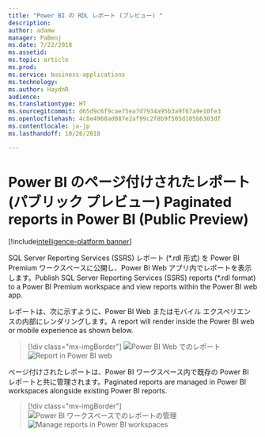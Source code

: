 ```yaml
---
title: "Power BI の RDL レポート (プレビュー) "
description: 
author: adamw
manager: PaBenj
ms.date: 7/22/2018
ms.assetid: 
ms.topic: article
ms.prod: 
ms.service: business-applications
ms.technology: 
ms.author: HaydnR
audience: 
ms.translationtype: HT
ms.sourcegitcommit: d65d9c6f9cae75ea7d7934a95b3a9f67a9e10fe3
ms.openlocfilehash: 4c8e4968ad087e2af99c2f8b9f505d185b6303df
ms.contentlocale: ja-jp
ms.lasthandoff: 10/26/2018

---
```

# <a name="paginated-reports-in-power-bi-public-preview"></a><span data-ttu-id="f2584-102">Power BI のページ付けされたレポート (パブリック プレビュー) </span><span class="sxs-lookup"><span data-stu-id="f2584-102">Paginated reports in Power BI (Public Preview)</span></span>

[!include[intelligence-platform banner](../../includes/intelligence-platform.md)]



<span data-ttu-id="f2584-103">SQL Server Reporting Services (SSRS) レポート (\*.rdl 形式) を Power BI Premium ワークスペースに公開し、Power BI Web アプリ内でレポートを表示します。</span><span class="sxs-lookup"><span data-stu-id="f2584-103">Publish SQL Server Reporting Services (SSRS) reports (\*.rdl format) to a Power BI Premium workspace and view reports within the Power BI web app.</span></span> 

<span data-ttu-id="f2584-104">レポートは、次に示すように、Power BI Web またはモバイル エクスペリエンスの内部にレンダリングします。</span><span class="sxs-lookup"><span data-stu-id="f2584-104">A report will render inside the Power BI web or mobile experience as shown below.</span></span>

> [!div class="mx-imgBorder"]
> <span data-ttu-id="f2584-105">![Power BI Web でのレポート](media/rdl-report-render.png "Power BI Web でのレポート")</span><span class="sxs-lookup"><span data-stu-id="f2584-105">![Report in Power BI web](media/rdl-report-render.png "Report in Power BI web")</span></span>

<span data-ttu-id="f2584-106">ページ付けされたレポートは、Power BI ワークスペース内で既存の Power BI レポートと共に管理されます。</span><span class="sxs-lookup"><span data-stu-id="f2584-106">Paginated reports are managed in Power BI workspaces alongside existing Power BI reports.</span></span>

> [!div class="mx-imgBorder"]
> <span data-ttu-id="f2584-107">![Power BI ワークスペースでのレポートの管理](media/rdl-report-list.png "Power BI ワークスペースでのレポートの管理")</span><span class="sxs-lookup"><span data-stu-id="f2584-107">![Manage reports in Power BI workspaces](media/rdl-report-list.png "Manage reports in Power BI workspaces")</span></span>

